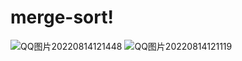 # merge-sort!
![QQ图片20220814121448](https://user-images.githubusercontent.com/110986455/184522246-2610173b-41c4-4430-8e23-123294040897.jpg)
![QQ图片20220814121119](https://user-images.githubusercontent.com/110986455/184522248-21a4404e-bb63-43a9-88bf-abfeb463706c.jpg)
